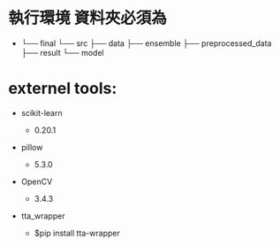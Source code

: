 # 執行環境 資料夾必須為
* └── final
      └── src
          ├── data
          ├── ensemble
	  ├── preprocessed_data
 	  ├── result
          └── model


        
		
# externel tools:

* scikit-learn 
    * 0.20.1
	
* pillow 
    * 5.3.0

* OpenCV
    * 3.4.3

* tta_wrapper
    * $pip install tta-wrapper


